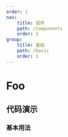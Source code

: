 ```yaml
---
order: 1
nav:
    title: 组件
    path: /components
    order: 1
group:
    title: 基础
    path: /basic
    order: 1
---
```


# Foo

## 代码演示

### 基本用法

<code src="./demo/demo1.jsx"></code>